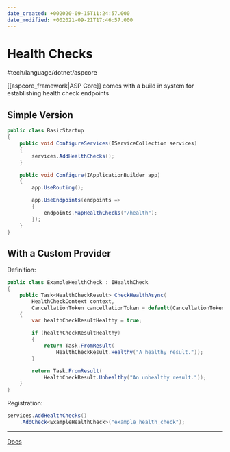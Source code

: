 ```yaml
---
date_created: +002020-09-15T11:24:57.000
date_modified: +002021-09-21T17:46:57.000
---
```


# Health Checks

#tech/language/dotnet/aspcore

[[aspcore_framework|ASP Core]] comes with a build in system for establishing health check endpoints

## Simple Version

```csharp
public class BasicStartup
{
    public void ConfigureServices(IServiceCollection services)
    {
        services.AddHealthChecks();
    }

    public void Configure(IApplicationBuilder app)
    {
        app.UseRouting();

        app.UseEndpoints(endpoints =>
        {
            endpoints.MapHealthChecks("/health");
        });
    }
}
```

## With a Custom Provider

Definition:

```csharp
public class ExampleHealthCheck : IHealthCheck
{
    public Task<HealthCheckResult> CheckHealthAsync(
        HealthCheckContext context,
        CancellationToken cancellationToken = default(CancellationToken))
    {
        var healthCheckResultHealthy = true;

        if (healthCheckResultHealthy)
        {
            return Task.FromResult(
                HealthCheckResult.Healthy("A healthy result."));
        }

        return Task.FromResult(
            HealthCheckResult.Unhealthy("An unhealthy result."));
    }
}
```

Registration:

```csharp
services.AddHealthChecks()
    .AddCheck<ExampleHealthCheck>("example_health_check");
```

---

[Docs](https://docs.microsoft.com/en-us/aspnet/core/host-and-deploy/health-checks?view=aspnetcore-3.1)

